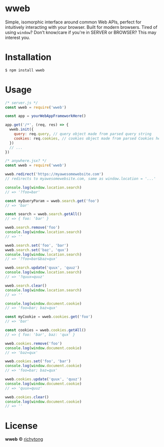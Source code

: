 # wweb
Simple, isomorphic interface around common Web APIs, perfect for intuitively interacting with your browser. Built for modern browsers. Tired of using `window`? Don't know/care if you're in SERVER or BROWSER? This may interest you.

# Installation
```bash
$ npm install wweb
```

# Usage
```javascript
/* server.js */
const wweb = require('wweb')

const app = yourWebAppFrameworkHere()

app.get('/*', (req, res) => {
  wweb.init({
    query: req.query, // query object made from parsed query string
    cookies: req.cookies, // cookies object made from parsed Cookies header <- you'll need middleware if you use express
  })
  // ...
})

/* anywhere.jsx? */
const wweb = require('wweb')

wweb.redirect('https://myawesomewebsite.com')
// redirects to myawesomewebsite.com, same as window.location = '...'

console.log(window.location.search)
// => '?foo=bar'

const myQueryParam = wweb.search.get('foo')
// => 'bar'

const search = wweb.search.getAll()
// => { foo: 'bar' }

wweb.search.remove('foo')
console.log(window.location.search)
// => ''

wweb.search.set('foo', 'bar')
wweb.search.set('baz', 'qux')
console.log(window.location.search)
// => '?foo=bar&baz=qux'

wweb.search.update('quux', 'quuz')
console.log(window.location.search)
// => '?quux=quuz'

wweb.search.clear()
console.log(window.location.search)
// => ''

console.log(window.document.cookie)
// => 'foo=bar; baz=qux'

const myCookie = wweb.cookies.get('foo')
// => 'bar'

const cookies = wweb.cookies.getAll()
// => { foo: 'bar', baz: 'qux' }

wweb.cookies.remove('foo')
console.log(window.document.cookie)
// => 'baz=qux'

wweb.cookies.set('foo', 'bar')
console.log(window.document.cookie)
// => 'foo=bar; baz=qux'

wweb.cookies.update('quux', 'quuz')
console.log(window.document.cookie)
// => 'quux=quuz'

wweb.cookies.clear()
console.log(window.document.cookie)
// => ''
```

# License
<b>wweb</b> © [richytong](https://github.com/richytong)

